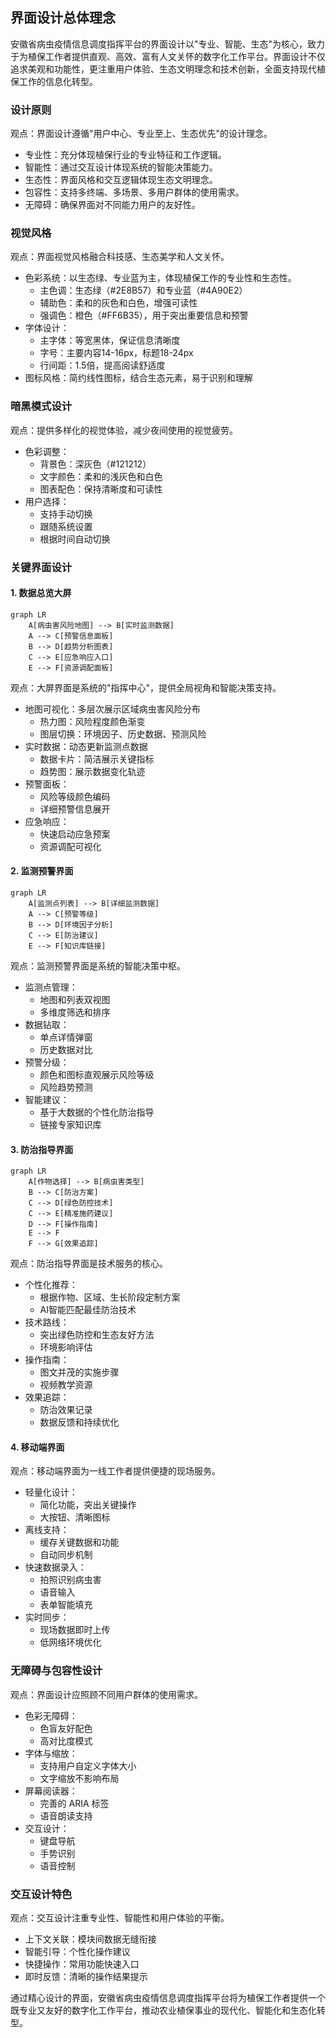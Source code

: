 ## 界面设计总体理念

安徽省病虫疫情信息调度指挥平台的界面设计以"专业、智能、生态"为核心，致力于为植保工作者提供直观、高效、富有人文关怀的数字化工作平台。界面设计不仅追求美观和功能性，更注重用户体验、生态文明理念和技术创新，全面支持现代植保工作的信息化转型。

### 设计原则

观点：界面设计遵循"用户中心、专业至上、生态优先"的设计理念。
- 专业性：充分体现植保行业的专业特征和工作逻辑。
- 智能性：通过交互设计体现系统的智能决策能力。
- 生态性：界面风格和交互逻辑体现生态文明理念。
- 包容性：支持多终端、多场景、多用户群体的使用需求。
- 无障碍：确保界面对不同能力用户的友好性。

### 视觉风格

观点：界面视觉风格融合科技感、生态美学和人文关怀。
- 色彩系统：以生态绿、专业蓝为主，体现植保工作的专业性和生态性。
  - 主色调：生态绿（#2E8B57）和专业蓝（#4A90E2）
  - 辅助色：柔和的灰色和白色，增强可读性
  - 强调色：橙色（#FF6B35），用于突出重要信息和预警
- 字体设计：
  - 主字体：等宽黑体，保证信息清晰度
  - 字号：主要内容14-16px，标题18-24px
  - 行间距：1.5倍，提高阅读舒适度
- 图标风格：简约线性图标，结合生态元素，易于识别和理解

### 暗黑模式设计

观点：提供多样化的视觉体验，减少夜间使用的视觉疲劳。
- 色彩调整：
  - 背景色：深灰色（#121212）
  - 文字颜色：柔和的浅灰色和白色
  - 图表配色：保持清晰度和可读性
- 用户选择：
  - 支持手动切换
  - 跟随系统设置
  - 根据时间自动切换

### 关键界面设计

#### 1. 数据总览大屏

```mermaid
graph LR
    A[病虫害风险地图] --> B[实时监测数据]
    A --> C[预警信息面板]
    B --> D[趋势分析图表]
    C --> E[应急响应入口]
    E --> F[资源调配面板]
```

观点：大屏界面是系统的"指挥中心"，提供全局视角和智能决策支持。
- 地图可视化：多层次展示区域病虫害风险分布
  - 热力图：风险程度颜色渐变
  - 图层切换：环境因子、历史数据、预测风险
- 实时数据：动态更新监测点数据
  - 数据卡片：简洁展示关键指标
  - 趋势图：展示数据变化轨迹
- 预警面板：
  - 风险等级颜色编码
  - 详细预警信息展开
- 应急响应：
  - 快速启动应急预案
  - 资源调配可视化

#### 2. 监测预警界面

```mermaid
graph LR
    A[监测点列表] --> B[详细监测数据]
    A --> C[预警等级]
    B --> D[环境因子分析]
    C --> E[防治建议]
    E --> F[知识库链接]
```

观点：监测预警界面是系统的智能决策中枢。
- 监测点管理：
  - 地图和列表双视图
  - 多维度筛选和排序
- 数据钻取：
  - 单点详情弹窗
  - 历史数据对比
- 预警分级：
  - 颜色和图标直观展示风险等级
  - 风险趋势预测
- 智能建议：
  - 基于大数据的个性化防治指导
  - 链接专家知识库

#### 3. 防治指导界面

```mermaid
graph LR
    A[作物选择] --> B[病虫害类型]
    B --> C[防治方案]
    C --> D[绿色防控技术]
    C --> E[精准施药建议]
    D --> F[操作指南]
    E --> F
    F --> G[效果追踪]
```

观点：防治指导界面是技术服务的核心。
- 个性化推荐：
  - 根据作物、区域、生长阶段定制方案
  - AI智能匹配最佳防治技术
- 技术路线：
  - 突出绿色防控和生态友好方法
  - 环境影响评估
- 操作指南：
  - 图文并茂的实施步骤
  - 视频教学资源
- 效果追踪：
  - 防治效果记录
  - 数据反馈和持续优化

#### 4. 移动端界面

观点：移动端界面为一线工作者提供便捷的现场服务。
- 轻量化设计：
  - 简化功能，突出关键操作
  - 大按钮、清晰图标
- 离线支持：
  - 缓存关键数据和功能
  - 自动同步机制
- 快速数据录入：
  - 拍照识别病虫害
  - 语音输入
  - 表单智能填充
- 实时同步：
  - 现场数据即时上传
  - 低网络环境优化

### 无障碍与包容性设计

观点：界面设计应照顾不同用户群体的使用需求。
- 色彩无障碍：
  - 色盲友好配色
  - 高对比度模式
- 字体与缩放：
  - 支持用户自定义字体大小
  - 文字缩放不影响布局
- 屏幕阅读器：
  - 完善的 ARIA 标签
  - 语音朗读支持
- 交互设计：
  - 键盘导航
  - 手势识别
  - 语音控制

### 交互设计特色

观点：交互设计注重专业性、智能性和用户体验的平衡。
- 上下文关联：模块间数据无缝衔接
- 智能引导：个性化操作建议
- 快捷操作：常用功能快速入口
- 即时反馈：清晰的操作结果提示

通过精心设计的界面，安徽省病虫疫情信息调度指挥平台将为植保工作者提供一个既专业又友好的数字化工作平台，推动农业植保事业的现代化、智能化和生态化转型。
